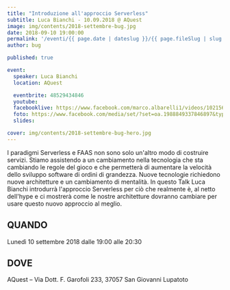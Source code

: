 ```yaml
---
title: "Introduzione all'approccio Serverless"
subtitle: Luca Bianchi - 10.09.2018 @ AQuest
image: img/contents/2018-settembre-bug.jpg
date: 2018-09-10 19:00:00
permalink: '/eventi/{{ page.date | dateslug }}/{{ page.fileSlug | slug }}/index.html'
author: bug

published: true

event:
  speaker: Luca Bianchi
  location: AQuest

  eventbrite: 48529434846
  youtube:
  facebooklive: https://www.facebook.com/marco.albarelli1/videos/10215610800774692/
  foto: https://www.facebook.com/media/set/?set=oa.1988849337846897&type=3
  slides:

cover: img/contents/2018-settembre-bug-hero.jpg
---
```


I paradigmi Serverless e FAAS non sono solo un'altro modo di costruire servizi. Stiamo assistendo a un cambiamento nella tecnologia che sta cambiando le regole del gioco e che permetterà di aumentare la velocità dello sviluppo software di ordini di grandezza. Nuove tecnologie richiedono nuove architetture e un cambiamento di mentalità. In questo Talk Luca Bianchi introdurrà l'approccio Serverless per ciò che realmente è, al netto dell'hype e ci mostrerà come le nostre architetture dovranno cambiare per usare questo nuovo approccio al meglio.

## QUANDO

Lunedì 10 settembre 2018 dalle 19:00 alle 20:30

## DOVE

AQuest – Via Dott. F. Garofoli 233, 37057 San Giovanni Lupatoto
